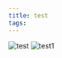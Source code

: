 ```yaml
---
title: test
tags:
---
```


![test](http://ww2.sinaimg.cn/large/92a87cc7gw1f4qbcvlikvj20zk0qo7bx.jpg)
![test1](http://7xw3qx.com1.z0.glb.clouddn.com/2075472308.jpg)
